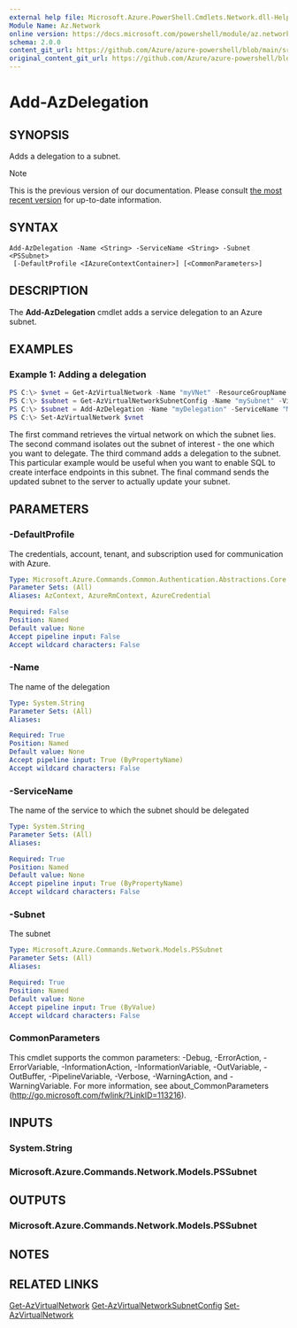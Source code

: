 ```yaml
---
external help file: Microsoft.Azure.PowerShell.Cmdlets.Network.dll-Help.xml
Module Name: Az.Network
online version: https://docs.microsoft.com/powershell/module/az.network/add-azdelegation
schema: 2.0.0
content_git_url: https://github.com/Azure/azure-powershell/blob/main/src/Network/Network/help/Add-AzDelegation.md
original_content_git_url: https://github.com/Azure/azure-powershell/blob/main/src/Network/Network/help/Add-AzDelegation.md
---
```


# Add-AzDelegation

## SYNOPSIS
Adds a delegation to a subnet.

> [!NOTE]
>This is the previous version of our documentation. Please consult [the most recent version](/powershell/module/az.network/add-azdelegation) for up-to-date information.

## SYNTAX

```
Add-AzDelegation -Name <String> -ServiceName <String> -Subnet <PSSubnet>
 [-DefaultProfile <IAzureContextContainer>] [<CommonParameters>]
```

## DESCRIPTION
The **Add-AzDelegation** cmdlet adds a service delegation to an Azure subnet.

## EXAMPLES

### Example 1: Adding a delegation
```powershell
PS C:\> $vnet = Get-AzVirtualNetwork -Name "myVNet" -ResourceGroupName "myResourceGroup"
PS C:\> $subnet = Get-AzVirtualNetworkSubnetConfig -Name "mySubnet" -VirtualNetwork $vnet
PS C:\> $subnet = Add-AzDelegation -Name "myDelegation" -ServiceName "Microsoft.Sql/servers" -Subnet $subnet
PS C:\> Set-AzVirtualNetwork $vnet
```

The first command retrieves the virtual network on which the subnet lies. The second command isolates out the subnet of interest - the one which you want to delegate. The third command adds a delegation to the subnet. This particular example would be useful when you want to enable SQL to create interface endpoints in this subnet. The final command sends the updated subnet to the server to actually update your subnet.

## PARAMETERS

### -DefaultProfile
The credentials, account, tenant, and subscription used for communication with Azure.

```yaml
Type: Microsoft.Azure.Commands.Common.Authentication.Abstractions.Core.IAzureContextContainer
Parameter Sets: (All)
Aliases: AzContext, AzureRmContext, AzureCredential

Required: False
Position: Named
Default value: None
Accept pipeline input: False
Accept wildcard characters: False
```

### -Name
The name of the delegation

```yaml
Type: System.String
Parameter Sets: (All)
Aliases:

Required: True
Position: Named
Default value: None
Accept pipeline input: True (ByPropertyName)
Accept wildcard characters: False
```

### -ServiceName
The name of the service to which the subnet should be delegated

```yaml
Type: System.String
Parameter Sets: (All)
Aliases:

Required: True
Position: Named
Default value: None
Accept pipeline input: True (ByPropertyName)
Accept wildcard characters: False
```

### -Subnet
The subnet

```yaml
Type: Microsoft.Azure.Commands.Network.Models.PSSubnet
Parameter Sets: (All)
Aliases:

Required: True
Position: Named
Default value: None
Accept pipeline input: True (ByValue)
Accept wildcard characters: False
```

### CommonParameters
This cmdlet supports the common parameters: -Debug, -ErrorAction, -ErrorVariable, -InformationAction, -InformationVariable, -OutVariable, -OutBuffer, -PipelineVariable, -Verbose, -WarningAction, and -WarningVariable. For more information, see about_CommonParameters (http://go.microsoft.com/fwlink/?LinkID=113216).

## INPUTS

### System.String

### Microsoft.Azure.Commands.Network.Models.PSSubnet

## OUTPUTS

### Microsoft.Azure.Commands.Network.Models.PSSubnet

## NOTES

## RELATED LINKS

[Get-AzVirtualNetwork](./Get-AzVirtualNetwork.md)
[Get-AzVirtualNetworkSubnetConfig](./Get-AzVirtualNetworkSubnetConfig.md)
[Set-AzVirtualNetwork](./Set-AzVirtualNetwork.md)
